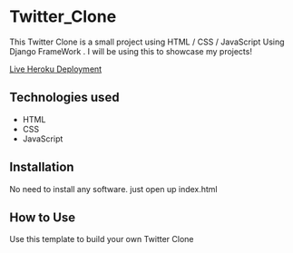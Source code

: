 # Twitter_Clone
This Twitter Clone is a small project using HTML / CSS / JavaScript Using Django FrameWork . I will be using this to showcase my projects!

[Live Heroku Deployment](https://twitter-clone-bikila.herokuapp.com/)






## Technologies used

* HTML
* CSS
* JavaScript

## Installation

No need to install any software. just open up index.html

## How to Use

Use this template to build your own Twitter Clone
